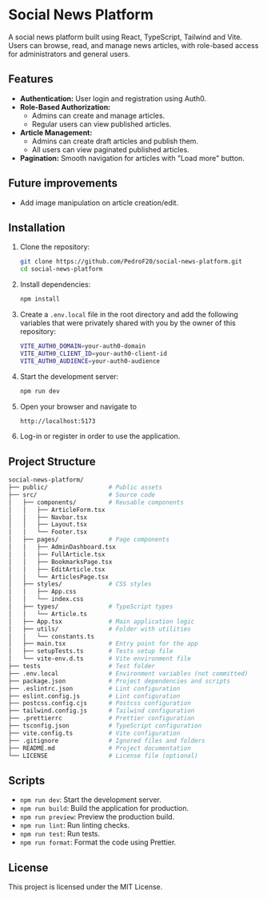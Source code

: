 # Social News Platform

A social news platform built using React, TypeScript, Tailwind and Vite. Users can browse, read, and manage news articles, with role-based access for administrators and general users.

## Features

- **Authentication:** User login and registration using Auth0.
- **Role-Based Authorization:**
  - Admins can create and manage articles.
  - Regular users can view published articles.
- **Article Management:**
  - Admins can create draft articles and publish them.
  - All users can view paginated published articles.
- **Pagination:** Smooth navigation for articles with "Load more" button.

## Future improvements

- Add image manipulation on article creation/edit.

## Installation

1. Clone the repository:

   ```bash
   git clone https://github.com/PedroF20/social-news-platform.git
   cd social-news-platform

   ```

2. Install dependencies:

   ```bash
   npm install

   ```

3. Create a `.env.local` file in the root directory and add the following variables that were privately shared with you by the owner of this repository:

   ```bash
   VITE_AUTH0_DOMAIN=your-auth0-domain
   VITE_AUTH0_CLIENT_ID=your-auth0-client-id
   VITE_AUTH0_AUDIENCE=your-auth0-audience

   ```

4. Start the development server:

   ```bash
   npm run dev

   ```

5. Open your browser and navigate to

   ```bash
   http://localhost:5173
   ```

6. Log-in or register in order to use the application.

## Project Structure

```bash
social-news-platform/
├── public/                 # Public assets
├── src/                    # Source code
│   ├── components/         # Reusable components
│   │   ├── ArticleForm.tsx
│   │   ├── Navbar.tsx
│   │   ├── Layout.tsx
│   │   └── Footer.tsx
│   ├── pages/              # Page components
│   │   ├── AdminDashboard.tsx
│   │   ├── FullArticle.tsx
│   │   ├── BookmarksPage.tsx
│   │   ├── EditArticle.tsx
│   │   └── ArticlesPage.tsx
│   ├── styles/             # CSS styles
│   │   ├── App.css
│   │   └── index.css
│   ├── types/              # TypeScript types
│   │   └── Article.ts
│   ├── App.tsx             # Main application logic
│   ├── utils/              # Folder with utilities
│   │   └── constants.ts
│   ├── main.tsx            # Entry point for the app
│   ├── setupTests.ts       # Tests setup file
│   └── vite-env.d.ts       # Vite environment file
├── tests                   # Test folder
├── .env.local              # Environment variables (not committed)
├── package.json            # Project dependencies and scripts
├── .eslintrc.json          # Lint configuration
├── eslint.config.js        # Lint configuration
├── postcss.config.cjs      # Postcss configuration
├── tailwind.config.js      # Tailwind configuration
├── .prettierrc             # Prettier configuration
├── tsconfig.json           # TypeScript configuration
├── vite.config.ts          # Vite configuration
├── .gitignore              # Ignored files and folders
├── README.md               # Project documentation
└── LICENSE                 # License file (optional)
```

## Scripts

- `npm run dev`: Start the development server.
- `npm run build`: Build the application for production.
- `npm run preview`: Preview the production build.
- `npm run lint`: Run linting checks.
- `npm run test`: Run tests.
- `npm run format`: Format the code using Prettier.

## License

This project is licensed under the MIT License.

